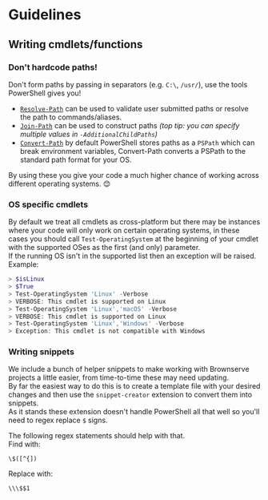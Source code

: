 # Guidelines
## Writing cmdlets/functions

### Don't hardcode paths!
Don't form paths by passing in separators (e.g. `C:\`, `/usr/`), use the tools PowerShell gives you!

* [`Resolve-Path`](https://docs.microsoft.com/en-us/powershell/module/microsoft.powershell.management/resolve-path?view=powershell-7.1) can be used to validate user submitted paths or resolve the path to commands/aliases.
* [`Join-Path`](https://docs.microsoft.com/en-us/powershell/module/microsoft.powershell.management/join-path?view=powershell-7.1) can be used to construct paths _(top tip: you can specify multiple values in `-AdditionalChildPaths`)_
* [`Convert-Path`](https://docs.microsoft.com/en-us/powershell/module/microsoft.powershell.management/convert-path?view=powershell-7.1) by default PowerShell stores paths as a `PSPath` which can break environment variables, Convert-Path converts a PSPath to the standard path format for your OS.
  
By using these you give your code a much higher chance of working across different operating systems. 😊

### OS specific cmdlets
By default we treat all cmdlets as cross-platform but there may be instances where your code will only work on certain operating systems, in these cases you should call `Test-OperatingSystem` at the beginning of your cmdlet with the supported OSes as the first (and only) parameter.  
If the running OS isn't in the supported list then an exception will be raised.
Example:
```powershell
> $isLinux
> $True
> Test-OperatingSystem 'Linux' -Verbose
> VERBOSE: This cmdlet is supported on Linux
> Test-OperatingSystem 'Linux','macOS' -Verbose
> VERBOSE: This cmdlet is supported on Linux
> Test-OperatingSystem 'Linux','Windows' -Verbose
> Exception: This cmdlet is not compatible with Windows
```

### Writing snippets
We include a bunch of helper snippets to make working with Brownserve projects a little easier, from time-to-time these may need updating.  
By far the easiest way to do this is to create a template file with your desired changes and then use the `snippet-creator` extension to convert them into snippets.  
As it stands these extension doesn't handle PowerShell all that well so you'll need to regex replace `$` signs.

The following regex statements should help with that.  
Find with:
```
\$([^{])
```

Replace with:
```
\\\$$1
```